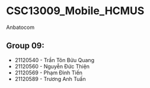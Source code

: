 # CSC13009_Mobile_HCMUS
Anbatocom
## Group 09:
- 21120540 - Trần Tôn Bửu Quang
- 21120560 - Nguyễn Đức Thiện
- 21120569 - Phạm Đình Tiến
- 21120589 - Trương Anh Tuấn
